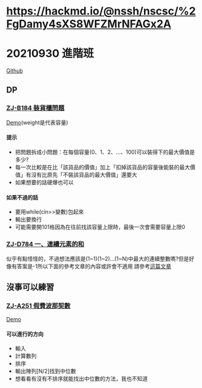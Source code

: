 # https://hackmd.io/@nssh/nscsc/%2FgDamy4sXS8WFZMrNFAGx2A

# 20210930 進階班

[Github](https://github.com/nanshan-high-school/20210930-homework-pro)

## DP
### [ZJ-B184 裝貨櫃問題](https://zerojudge.tw/ShowProblem?problemid=b184)
[Demo](https://replit.com/@hansen033/b184-5-Zhuang-Huo-Gui-Wen-Ti#main.cpp)(weight是代表容量)
#### 提示
- 把問題拆成小問題：在每個容量(0、1、2、...、100)可以裝得下的最大價值是多少?
- 每一次比較是在比「該貨品的價值」加上「扣掉該貨品的容量後能裝的最大價值」有沒有比原先「不裝該貨品的最大價值」還要大
- 如果想要的話硬爆也可以
#### 如果不過的話
- 要用while(cin>>變數)包起來
- 輸出要換行
- 可能需要開101格因為在往前找該容量上限時，最後一次會需要容量上限0

### [ZJ-D784 一、連續元素的和](https://zerojudge.tw/ShowProblem?problemid=d784)
似乎有點怪怪的，不過想法應該是(1\~1)(1\~2)...(1\~N)中最大的連續整數嗎?但是好像有答案是-1所以下面的參考文章的內容或許會不適用
請參考[這篇文章](https://quanticdev.com/algorithms/dynamic-programming/kadanes-algorithm/)

## 沒事可以練習
### [ZJ-A251 假費波那契數](https://zerojudge.tw/ShowProblem?problemid=a251)
[Demo](https://replit.com/@hansen033/a251-Jia-Fei-Bo-Na-Qi-Shu#main.cpp)
#### 可以進行的方向
- 輸入
- 計算數列
- 排序
- 輸出陣列[N/2]找到中位數
- 想看看有沒有不排序就能找出中位數的方法，我也不知道
